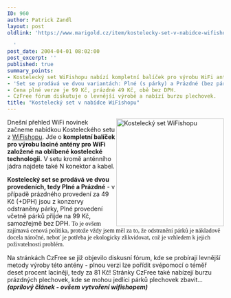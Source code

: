 ```yaml
---
ID: 960
author: Patrick Zandl
layout: post
oldlink: 'https://www.marigold.cz/item/kostelecky-set-v-nabidce-wifishopu

  '
post_date: 2004-04-01 08:02:00
post_excerpt: ''
published: true
summary_points:
- Kostelecký set WiFishopu nabízí kompletní balíček pro výrobu WiFi antény.
- 'Set se prodává ve dvou variantách: Plné (s párky) a Prázdné (bez párků).'
- Cena plné verze je 99 Kč, prázdné 49 Kč, obě bez DPH.
- CzFree fórum diskutuje o levnější výrobě a nabízí burzu plechovek.
title: "Kostelecký set v nabídce WiFishopu"
---
```


<p>
<IMG height=250 alt="Kostelecký set WiFishopu" src="/wp-content/uploads/kosteleckyset.gif" width=250 align=right>Dnešní přehled WiFi novinek začneme nabídkou Kosteleckého setu z <A href="http://www.wifishop.cz/" target=_blank>WiFishopu</A>. Jde o <STRONG>kompletní balíček pro výrobu laciné antény pro WiFi založené na oblíbené kostelecké technologii.</STRONG> V setu kromě anténního jádra najdete také N konektor a kabel. </p>

<p>
<STRONG>Kostelecký set se prodává ve dvou provedeních, tedy Plné a Prázdné</STRONG> - v případě prázdného provedení za 49 Kč (+DPH) jsou z konzervy odstraněny párky, Plné provedení včetně párků přijde na 99 Kč, samozřejmě bez DPH. <FONT face=Times>To je ovšem zajímavá cenová politika, protože vždy jsem měl za to, že odstranění párků je nákladově docela náročné, neboť je potřeba je ekologicky zlikvidovat, což je vzhledem k jejich poživatelnosti problém. </FONT></p>

<p>
Na stránkách CzFree se již objevilo diskusní fórum, kde se probírají levnější metody výroby této antény - plnou verzi lze pořídit svépomocí o téměř deset procent laciněji, tedy za 81 Kč! Stránky CzFree také nabízejí burzu prázdných plechovek, kde se mohou jedlíci párků plechovek zbavit... <STRONG><EM>(aprílový článek - ovšem vytvoření wifishopem)</EM></STRONG></p>